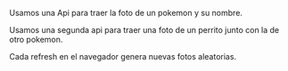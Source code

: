 Usamos una Api para traer la foto de un pokemon y su nombre.

Usamos una segunda api para traer una foto de un perrito junto con la de otro pokemon.

Cada refresh en el navegador genera nuevas fotos aleatorias.